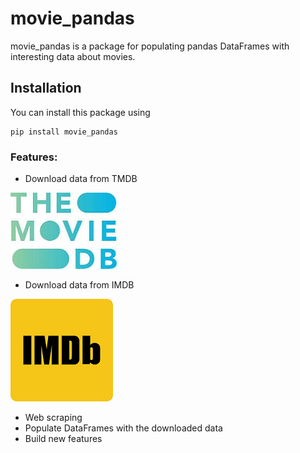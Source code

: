 # movie_pandas

movie_pandas is a package for populating pandas DataFrames with interesting data about movies.

## Installation

You can install this package using

```
pip install movie_pandas
```

### Features:
- Download data from TMDB

![image](images/tmdb.jpg)
- Download data from IMDB

![image](images/imdb.png)
- Web scraping
- Populate DataFrames with the downloaded data
- Build new features
